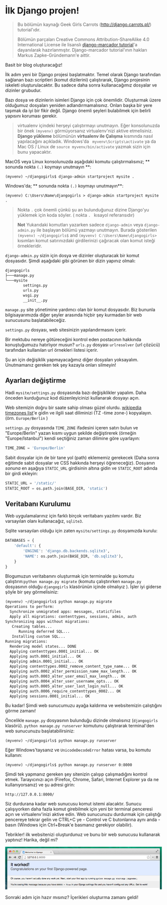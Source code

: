 # İlk Django projen!

> Bu bölümün kaynağı Geek Girls Carrots (http://django.carrots.pl/) tutorial'ıdır.
>
> Bölümün parçaları Creative Commons Attribution-ShareAlike 4.0 International License ile lisanslı [django-marcador tutorial][1]'a dayanılarak hazırlanmıştır. Django-marcador tutorial'ının hakları Markus Zapke-Gründemann'e aittir.

 [1]: http://django-marcador.keimlink.de/

Basit bir blog oluşturacağız!

İlk adım yeni bir Django projesi başlatmaktır. Temel olarak Django tarafından sağlanan bazı scriptleri (komut dizilerini) çalıştırarak, Django projesinin iskeleti oluşturulacaktır. Bu sadece daha sonra kullanacağımız dosyalar ve dizinler grubudur.

Bazı dosya ve dizinlerin isimleri Django için çok önemlidir. Oluşturmak üzere olduğumuz dosyaları yeniden adlandırmamalısınız. Onları başka bir yere taşımak da iyi bir fikir değil. Django önemli şeyleri bulabilmek için belirli yapısını koruması gerekir.

> virtualenv içindeki herşeyi çalıştırmayı unutmayın. Eğer konsolunuzda bir önek `(myvenv)` görmüyorsanız virtualenv'nizi aktive etmelisiniz. **Django yükleme** bölümünün **virtualenv ile Çalışma** kısmında nasıl yapılacağını açıkladık. Windows'da ` myvenv\Scripts\activate` ya da Mac OS / Linux de `source myvenv/bin/activate` yazmak sizin için bunu yapacaktır.

MacOS veya Linux konsolunuzda aşağıdaki komutu çalıştırmalısınız; ** sonunda nokta `(.)` koymayı unutmayın **:

    (myvenv) ~/djangogirls$ django-admin startproject mysite .

Windows'da; ** sonunda nokta `(.)` koymayı unutmayın**:

    (myvenv) C:\Users\Name\djangogirls > django-admin startproject mysite .

> Nokta `.` çok önemli çünkü şu an bulunduğunuz dizine Django'yu yüklemek için koda söyler. ( nokta `. ` kısayol referansıdır)
>
> **Not** Yukarıdaki komutları yazarken sadece `django-admin` veya `django-admin.py` ile başlayan bölümü yazmayı unutmayın. Burada gösterilen `(myvenv) ~/djangogirls$` and `(myvenv) C:\Users\Name\djangogirls>` kısımları komut satırınızdaki girdilerinizi çağıracak olan komut isteği örnekleridir.

`django-admin.py` sizin için dosya ve dizinler oluşturacak bir komut dosyasıdır. Şimdi aşağıdaki gibi görünen bir dizin yapınız olmalı:

    djangogirls
    ├───manage.py
    └───mysite
            settings.py
            urls.py
            wsgi.py
            __init__.py

`manage.py` site yönetimine yardımcı olan bir komut dosyasıdır. Biz bununla bilgisayarımızda diğer şeyler arasında hiçbir şey kurmadan bir web sunucusunu başlatabileceğiz.

`settings.py` dosyası, web sitesinizin yapılandırmasını içerir.

Bir mektubu nereye götüreceğini kontrol eden postacının hakkında konuştuğumuzu hatırlıyor musun? `urls.py` dosyası `urlresolver` (url çözücü) tarafından kullanılan url örnekleri listesi içerir.

Şu an için değişiklik yapmayacağımız diğer dosyaları yoksayalım. Unutmamanız gereken tek şey kazayla onları silmeyin!

## Ayarları değiştirme

Hadi `mysite/settings.py` dosyasında bazı değişiklikler yapalım. Daha önceden kurduğunuz kod düzenleyicinizi kullanarak dosyayı açın.

Web sitemizin doğru bir saate sahip olması güzel olurdu. [wikipedia timezones list][2]'e gidin ve ilgili saat diliminizi (TZ -time zone-) kopyalayın. (örn. `Europe/Berlin` )

 [2]: http://en.wikipedia.org/wiki/List_of_tz_database_time_zones

`settings.py` dosyasında `TIME_ZONE` ifadesini içeren satırı bulun ve "Europe/Berlin" yazan kısmı uygun şekilde değiştirerek (örneğin "Europe/Istanbul") kendi seçtiğiniz zaman dilimine göre uyarlayın:

```python
TIME_ZONE = 'Europe/Berlin'
```

Sabit dosyalar için de bir tane yol (path) eklememiz gerekecek (Daha sonra eğitimde sabit dosyalar ve CSS hakkında herşeyi öğreneceğiz). Dosyanın *sonuna* en aşağıya `STATIC_URL` girdisinin altına gidin ve `STATIC_ROOT` adında bir girdi ekleyin:

```python
STATIC_URL = '/static/'
STATIC_ROOT = os.path.join(BASE_DIR, 'static')
```

## Veritabanı Kurulumu

Web uygulamalarınız için farklı birçok veritabanı yazılımı vardır. Biz varsayılan olanı kullanacağız, `sqlite3`.

Sqlite varsayılan olduğu için zaten `mysite/settings.py` dosyamızda kurulu:

```python
DATABASES = {
    'default': {
        'ENGINE': 'django.db.backends.sqlite3',
        'NAME': os.path.join(BASE_DIR, 'db.sqlite3'),
    }
}
```

Blogumuzun veritabanını oluşturmak için terminalde şu komutu çalıştırın:`python manage.py migrate` (komutu çalıştırırken `manage.py` dosyasının olduğu `djangogirls` klasörünün içinde olmalıyız ). İşler iyi giderse şöyle bir şey görmelisiniz:

    (myvenv) ~/djangogirls$ python manage.py migrate
    Operations to perform:
      Synchronize unmigrated apps: messages, staticfiles
      Apply all migrations: contenttypes, sessions, admin, auth
    Synchronizing apps without migrations:
       Creating tables...
          Running deferred SQL...
       Installing custom SQL...
    Running migrations:
      Rendering model states... DONE
      Applying contenttypes.0001_initial... OK
      Applying auth.0001_initial... OK
      Applying admin.0001_initial... OK
      Applying contenttypes.0002_remove_content_type_name... OK
      Applying auth.0002_alter_permission_name_max_length... OK
      Applying auth.0003_alter_user_email_max_length... OK
      Applying auth.0004_alter_user_username_opts... OK
      Applying auth.0005_alter_user_last_login_null... OK
      Applying auth.0006_require_contenttypes_0002... OK
      Applying sessions.0001_initial... OK

Bu kadar! Şimdi web sunucumuzu ayağa kaldırma ve websitemizin çalıştığını görme zamanı!

Öncelikle `manage.py` dosyasının bulunduğu dizinde olmalısınız (`djangogirls` klasörü). `python manage.py runserver` komutunu çalıştırarak terminal'den web sunucunuzu başlatabilirsiniz:

    (myvenv) ~/djangogirls$ python manage.py runserver

Eğer Windows'taysanız ve `UnicodeDecodeError` hatası varsa, bu komutu kullanın:

    (myvenv) ~/djangogirls$ python manage.py runserver 0:8000

Şimdi tek yapmanız gereken şey sitenizin çalışıp çalışmadığını kontrol etmek. Tarayıcınızı açın (Firefox, Chrome, Safari, Internet Explorer ya da ne kullanıyorsanız) ve şu adresi girin:

    http://127.0.0.1:8000/

Siz durdurana kadar web sunucusu komut istemi alacaktır. Sunucu çalışıyorken daha fazla komut girebilmek için yeni bir terminal penceresi açın ve virtualenv'inizi aktive edin. Web sunucunuzu durdurmak için çalıştığı pencereye tekrar gelin ve CTRL+C ye - Control ve C butonlarına aynı anda - basın (Windows için Ctrl+Break'e basmanız gerekiyor olabilir).

Tebrikler! ilk websitenizi oluşturdunuz ve bunu bir web sunucusu kullanarak yaptınız! Harika, değil mi?

![İşte çalışıyor!][3]

 [3]: images/it_worked2.png

Sonraki adım için hazır mısınız? İçerikleri oluşturma zamanı geldi!
